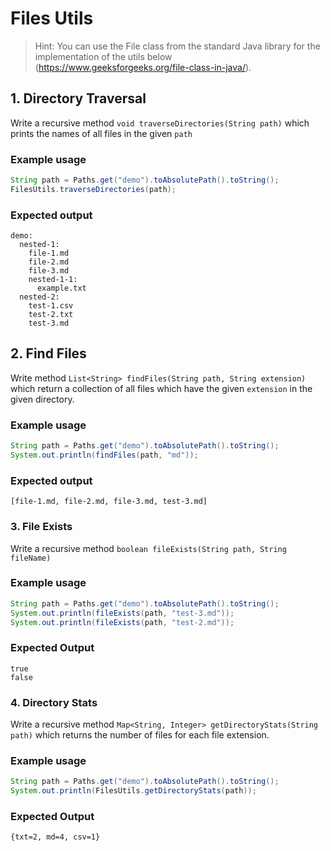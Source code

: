 # Files Utils

>Hint: You can use the File class from the standard Java library for the implementation of the utils below (https://www.geeksforgeeks.org/file-class-in-java/).

## 1. Directory Traversal

Write a recursive method `void traverseDirectories(String path)` which prints the names of all files in the given `path`  

### Example usage

```java
String path = Paths.get("demo").toAbsolutePath().toString();
FilesUtils.traverseDirectories(path);
```

### Expected output

```
demo:
  nested-1:
    file-1.md
    file-2.md
    file-3.md
    nested-1-1:
      example.txt
  nested-2:
    test-1.csv
    test-2.txt
    test-3.md
```

## 2. Find Files

Write method `List<String> findFiles(String path, String extension)` which return a collection of all files which have the given `extension` in the given directory.

### Example usage

```java
String path = Paths.get("demo").toAbsolutePath().toString();
System.out.println(findFiles(path, "md"));
```

### Expected output

```
[file-1.md, file-2.md, file-3.md, test-3.md]
```

### 3. File Exists

Write a recursive method `boolean fileExists(String path, String fileName)`

### Example usage

```java
String path = Paths.get("demo").toAbsolutePath().toString();
System.out.println(fileExists(path, "test-3.md"));
System.out.println(fileExists(path, "test-2.md"));
```

### Expected Output

```
true
false
```

### 4. Directory Stats

Write a recursive method `Map<String, Integer> getDirectoryStats(String path)` which returns the number of files for each file extension.

### Example usage

```java
String path = Paths.get("demo").toAbsolutePath().toString();
System.out.println(FilesUtils.getDirectoryStats(path));
```

### Expected Output

```
{txt=2, md=4, csv=1}
```
